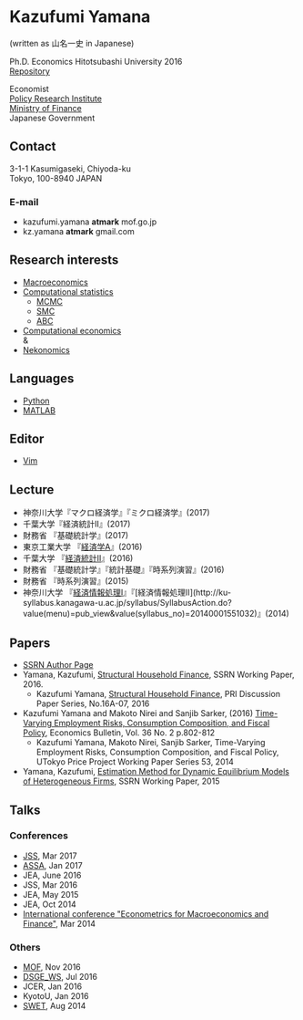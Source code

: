# Kazufumi Yamana 
(written as 山名一史 in Japanese) 

Ph.D. Economics Hitotsubashi University 2016  
[Repository](http://doi.org/10.15057/28171)

Economist  
[Policy Research Institute](http://www.mof.go.jp/english/pri/index.htm)  
[Ministry of Finance](http://www.mof.go.jp/english/index.htm)  
Japanese Government

## Contact
3-1-1 Kasumigaseki, Chiyoda-ku  
Tokyo, 100-8940 JAPAN  

### E-mail
* kazufumi.yamana **atmark** mof.go.jp
* kz.yamana **atmark** gmail.com

## Research interests 
* [Macroeconomics](https://en.wikipedia.org/wiki/Macroeconomics)
* [Computational statistics](https://en.wikipedia.org/wiki/Computational_statistics)
  * [MCMC](https://en.wikipedia.org/wiki/Markov_chain_Monte_Carlo)
  * [SMC](https://en.wikipedia.org/wiki/Particle_filter)
  * [ABC](Approximate_Bayesian_computation)  
* [Computational economics](https://en.wikipedia.org/wiki/Computational_economics)  
& 
* [Nekonomics](http://www.nzherald.co.nz/lifestyle/news/article.cfm?c_id=6&objectid=11579250)

## Languages
* [Python](https://en.wikipedia.org/wiki/Python_(programming_language))
* [MATLAB](https://en.wikipedia.org/wiki/MATLAB)

## Editor
* [Vim](https://en.wikipedia.org/wiki/Vim_(text_editor))

## Lecture
* 神奈川大学『マクロ経済学』『ミクロ経済学』(2017)
* 千葉大学『経済統計II』(2017)
* 財務省 『基礎統計学』(2017)
* 東京工業大学 『[経済学A](http://www.ocw.titech.ac.jp/index.php?module=General&action=T0300&GakubuCD=7&KamokuCD=110100&KougiCD=201600867&Nendo=2016&lang=JA&vid=03)』(2016)
* 千葉大学 『[経済統計II](https://moodle2.chiba-u.jp/moodle16/course/info.php?id=2123)』(2016)
* 財務省 『基礎統計学』『統計基礎』『時系列演習』(2016)
* 財務省 『時系列演習』(2015)
* 神奈川大学 『[経済情報処理I](http://ku-syllabus.kanagawa-u.ac.jp/syllabus/SyllabusAction.do?value(menu)=pub_view&value(syllabus_no)=20140001551022)』『[経済情報処理II](http://ku-syllabus.kanagawa-u.ac.jp/syllabus/SyllabusAction.do?value(menu)=pub_view&value(syllabus_no)=20140001551032)』(2014)

## Papers
* [SSRN Author Page](http://papers.ssrn.com/sol3/cf_dev/AbsByAuth.cfm?per_id=2139047)
* Yamana, Kazufumi, [Structural Household Finance](http://papers.ssrn.com/sol3/papers.cfm?abstract_id=2824112), SSRN Working Paper, 2016.
  * Kazufumi Yamana, [Structural Household Finance](http://www.mof.go.jp/pri/research/discussion_paper/ron279.pdf), PRI Discussion Paper Series, No.16A-07, 2016
* Kazufumi Yamana and Makoto Nirei and Sanjib Sarker, (2016) [Time-Varying Employment Risks, Consumption Composition, and Fiscal Policy](http://www.accessecon.com/Pubs/EB/2016/Volume36/EB-16-V36-I2-P79.pdf), Economics Bulletin, Vol. 36 No. 2 p.802-812
  * Kazufumi Yamana, Makoto Nirei, Sanjib Sarker, Time-Varying Employment Risks, Consumption Composition, and Fiscal Policy, UTokyo Price Project Working Paper Series 53, 2014
* Yamana, Kazufumi, [Estimation Method for Dynamic Equilibrium Models of Heterogeneous Firms](http://papers.ssrn.com/sol3/papers.cfm?abstract_id=2610451), SSRN Working Paper, 2015

## Talks
### Conferences
* [JSS](http://www.jss.gr.jp/convention/spring11/), Mar 2017
* [ASSA](https://www.aeaweb.org/conference/2017/preliminary/1818?page=3&per-page=50), Jan 2017
* JEA, June 2016
* JSS, Mar 2016
* JEA, May 2015
* JEA, Oct 2014
* [International conference "Econometrics for Macroeconomics and Finance"](http://www.econ.hit-u.ac.jp/~koho/english/events/conference20140315-16_program.html), Mar 2014

### Others
* [MOF](http://www.mof.go.jp/pri/research/conference/investment.htm), Nov 2016
* [DSGE_WS](http://www.kengonutahara.com/dsge-workshop), Jul 2016
* JCER, Jan 2016
* KyotoU, Jan 2016
* [SWET](http://www.int.otaru-uc.ac.jp/swet/past/swet2014/day6), Aug 2014
